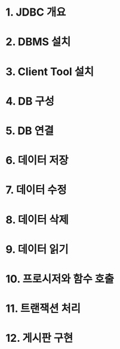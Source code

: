 # 1. JDBC 개요
# 2. DBMS 설치
# 3. Client Tool 설치
# 4. DB 구성
# 5. DB 연결
# 6. 데이터 저장
# 7. 데이터 수정
# 8. 데이터 삭제
# 9. 데이터 읽기
# 10. 프로시저와 함수 호출
# 11. 트랜잭션 처리
# 12. 게시판 구현